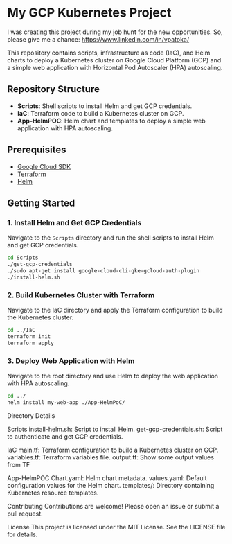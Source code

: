 # My GCP Kubernetes Project

I was creating this project during my job hunt for the new opportunities.
So, please give me a chance: https://www.linkedin.com/in/vpatoka/

This repository contains scripts, infrastructure as code (IaC), and Helm charts to deploy a Kubernetes cluster on Google Cloud Platform (GCP) and a simple web application with Horizontal Pod Autoscaler (HPA) autoscaling.

## Repository Structure

- **Scripts**: Shell scripts to install Helm and get GCP credentials.
- **IaC**: Terraform code to build a Kubernetes cluster on GCP.
- **App-HelmPOC**: Helm chart and templates to deploy a simple web application with HPA autoscaling.

## Prerequisites

- [Google Cloud SDK](https://cloud.google.com/sdk/docs/install)
- [Terraform](https://www.terraform.io/downloads.html)
- [Helm](https://helm.sh/docs/intro/install/)

## Getting Started

### 1. Install Helm and Get GCP Credentials

Navigate to the `Scripts` directory and run the shell scripts to install Helm and get GCP credentials.

```sh
cd Scripts
./get-gcp-credentials
./sudo apt-get install google-cloud-cli-gke-gcloud-auth-plugin
./install-helm.sh
```

### 2. Build Kubernetes Cluster with Terraform
Navigate to the IaC directory and apply the Terraform configuration to build the Kubernetes cluster.

```sh
cd ../IaC
terraform init
terraform apply
```

### 3. Deploy Web Application with Helm
Navigate to the root directory and use Helm to deploy the web application with HPA autoscaling.

```sh
cd ../
helm install my-web-app ./App-HelmPoC/
```

Directory Details

Scripts
install-helm.sh: Script to install Helm.
get-gcp-credentials.sh: Script to authenticate and get GCP credentials.

IaC
main.tf: Terraform configuration to build a Kubernetes cluster on GCP.
variables.tf: Terraform variables file.
output.tf: Show some output values from TF

App-HelmPOC
Chart.yaml: Helm chart metadata.
values.yaml: Default configuration values for the Helm chart.
templates/: Directory containing Kubernetes resource templates.

Contributing
Contributions are welcome! Please open an issue or submit a pull request.

License
This project is licensed under the MIT License. See the LICENSE file for details.
